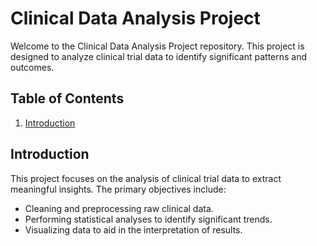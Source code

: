 # Clinical Data Analysis Project

Welcome to the Clinical Data Analysis Project repository. This project is designed to analyze clinical trial data to identify significant patterns and outcomes.

## Table of Contents

1. [Introduction](#introduction)


## Introduction

This project focuses on the analysis of clinical trial data to extract meaningful insights. The primary objectives include:

- Cleaning and preprocessing raw clinical data.
- Performing statistical analyses to identify significant trends.
- Visualizing data to aid in the interpretation of results.

